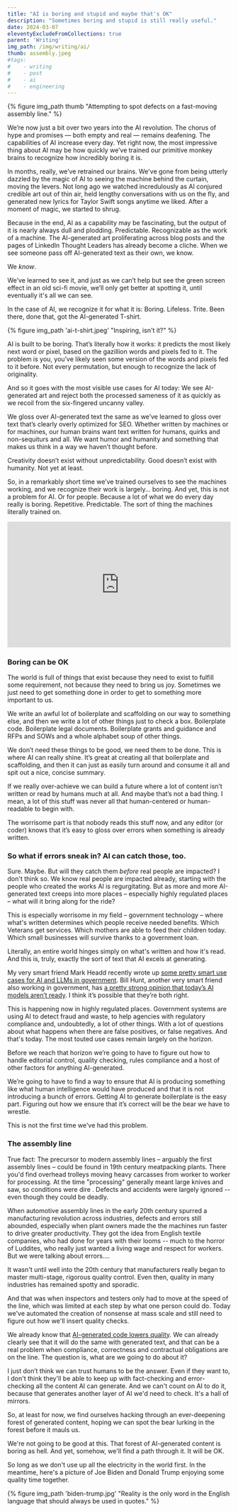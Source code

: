 ```yaml
---
title: "AI is boring and stupid and maybe that's OK"
description: "Sometimes boring and stupid is still really useful."
date: 2024-03-07
eleventyExcludeFromCollections: true
parent: 'Writing'
img_path: /img/writing/ai/
thumb: assembly.jpeg
#tags:
#    - writing
#    - post
#    - ai
#    - engineering
---
```


  {% figure img_path thumb "Attempting to spot defects on a fast-moving assembly line." %}

We’re now just a bit over two years into the AI revolution. The chorus of hype and promises — both empty and real — remains deafening. The capabilities of AI increase every day. Yet right now, the most impressive thing about AI may be how quickly we’ve trained our primitive monkey brains to recognize how incredibly boring it is.

In months, really, we’ve retrained our brains. We've gone from being utterly dazzled by the magic of AI to seeing the machine behind the curtain, moving the levers. Not long ago we watched incredulously as AI conjured credible art out of thin air, held lengthy conversations with us on the fly, and generated new lyrics for Taylor Swift songs anytime we liked. After a moment of magic, we started to shrug.

Because in the end, AI as a capability may be fascinating, but the output of it is nearly always dull and plodding. Predictable. Recognizable as the work of a machine. The AI-generated art proliferating across blog posts and the pages of LinkedIn Thought Leaders has already become a cliche. When we see someone pass off AI-generated text as their own, we know. 

We _know_.

We’ve learned to see it, and just as we can’t help but see the green screen effect in an old sci-fi movie, we’ll only get better at spotting it, until eventually it's all we can see. 

In the case of AI, we recognize it for what it is: Boring. Lifeless. Trite. Been there, done that, got the AI-generated T-shirt.

  {% figure img_path 'ai-t-shirt.jpeg' "Inspiring, isn't it?" %}

AI is built to be boring. That’s literally how it works: it predicts the most likely next word or pixel, based on the gazillion words and pixels fed to it. The problem is you, you’ve likely seen some version of the words and pixels fed to it before. Not every permutation, but enough to recognize the lack of originality. 

And so it goes with the most visible use cases for AI today: We see AI-generated art and reject both the processed sameness of it as quickly as we recoil from the six-fingered uncanny valley. 

We gloss over AI-generated text the same as we’ve learned to gloss over text that’s clearly overly optimized for SEO. Whether written by machines or for machines, our human brains want text written for humans, quirks and non-sequiturs and all. We want humor and humanity and something that makes us think in a way we haven’t thought before. 

Creativity doesn’t exist without unpredictability. Good doesn’t exist with humanity. Not yet at least.

So, in a remarkably short time we’ve trained ourselves to see the machines working, and we recognize their work is largely... boring. And yet, this is not a problem for AI. Or for people. Because a lot of what we do every day really is boring. Repetitive. Predictable. The sort of thing the machines literally trained on.

<div style="position: relative; width: 100%; padding-bottom: 56.25%;">
<iframe
style="position:absolute; width:100%; height:100%;"
src="https://getyarn.io/yarn-clip/474d7a6b-f993-4713-8a7b-60a778ec1454/embed?autoplay=false&responsive=true"
frameborder="0"
></iframe>
</div>

### Boring can be OK

The world is full of things that exist because they need to exist to fulfill some requirement, not because they need to bring us joy. Sometimes we just need to get something done in order to get to something more important to us. 

We write an awful lot of boilerplate and scaffolding on our way to something else, and then we write a lot of other things just to check a box. Boilerplate code. Boilerplate legal documents. Boilerplate grants and guidance and RFPs and SOWs and a whole alphabet soup of other things. 

We don’t need these things to be good, we need them to be done. This is where AI can really shine. It’s great at creating all that boilerplate and scaffolding, and then it can just as easily turn around and consume it all and spit out a nice, concise summary. 

If we really over-achieve we can build a future where a lot of content isn’t written or read by humans much at all. And maybe that’s not a bad thing. I mean, a lot of this stuff was never all that human-centered or human-readable to begin with.

The worrisome part is that nobody reads this stuff now, and any editor (or coder) knows that it’s easy to gloss over errors when something is already written. 

### So what if errors sneak in? AI can catch those, too.

Sure. Maybe. But will they catch them _before_ real people are impacted? I don't think so. We know real people are impacted already, starting with the people who created the works AI is regurgitating. But as more and more AI-generated text creeps into more places – especially highly regulated places – what will it bring along for the ride?

This is especially worrisome in my field – government technology – where what's written determines which people receive needed benefits. Which Veterans get services. Which mothers are able to feed their children today. Which small businesses will survive thanks to a government loan.

Literally, an entire world hinges simply on what's written and how it's read. And this is, truly, exactly the sort of text that AI excels at generating.

My very smart friend Mark Headd recently wrote up [some pretty smart use cases for AI and LLMs in government](https://adhoc.team/2024/02/27/LLMs-gov-future/). Bill Hunt, another very smart friend also working in government, has [a pretty strong opinion that today’s AI models aren’t ready](https://billhunt.dev/blog/2023/10/09/llms-are-not-government-ready/). I think it’s possible that they’re both right. 

This is happening now in highly regulated places. Government systems are using AI to detect fraud and waste, to help agencies with regulatory compliance and, undoubtedly, a lot of other things. With a lot of questions about what happens when there are false positives, or false negatives. And that's today. The most touted use cases remain largely on the horizon. 

Before we reach that horizon we’re going to have to figure out how to handle editorial control, quality checking, rules compliance and a host of other factors for anything AI-generated. 

We’re going to have to find a way to ensure that AI is producing something like what human intelligence would have produced and that it is not introducing a bunch of errors. Getting AI to generate boilerplate is the easy part. Figuring out how we ensure that it’s correct will be the bear we have to wrestle.

This is not the first time we've had this problem.

### The assembly line
True fact: The precursor to modern assembly lines – arguably the first assembly lines – could be found in 19th century meatpacking plants. There you'd find overhead trolleys moving heavy carcasses from worker to worker for processing. At the time "processing" generally meant large knives and saw, so conditions were dire . Defects and accidents were largely ignored -- even though they could be deadly.

When automotive assembly lines in the early 20th century spurred a manufacturing revolution across industries, defects and errors still abounded, especially when plant owners made the the machines run faster to drive greater productivity. They got the idea from English textile companies, who had done for years with their looms -- much to the horror of Luddites, who really just wanted a living wage and respect for workers. But we were talking about errors....

It wasn't until well into the 20th century that manufacturers really began to master multi-stage, rigorous quality control. Even then, quality in many industries has remained spotty and sporadic. 

And that was when inspectors and testers only had to move at the speed of the line, which was limited at each step by what one person could do. Today we've automated the creation of nonsense at mass scale and still need to figure out how we'll insert quality checks.

We already know that [AI-generated code lowers quality](https://visualstudiomagazine.com/Articles/2024/01/25/copilot-research.aspx). We can already clearly see that it will do the same with generated text, and that can be a real problem when compliance, correctness and contractual obligations are on the line. The question is, what are we going to do about it?

I just don’t think we can trust humans to be the answer. Even if they want to, I don't think they'll be able to keep up with fact-checking and error-checking all the content AI can generate. And we can't count on AI to do it, because that generates another layer of AI we'd need to check. It's a hall of mirrors.

So, at least for now, we find ourselves hacking through an ever-deepening forest of generated content, hoping we can spot the bear lurking in the forest before it mauls us. 

We're not going to be good at this. That forest of AI-generated content is boring as hell. And yet, somehow, we'll find a path through it. It will be OK. 

So long as we don't use up all the electricity in the world first. In the meantime, here's a picture of Joe Biden and Donald Trump enjoying some quality time together.

  {% figure img_path 'biden-trump.jpg' "Reality is the only word in the English language that should always be used in quotes." %}

